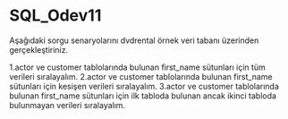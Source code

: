 # SQL_Odev11
Aşağıdaki sorgu senaryolarını dvdrental örnek veri tabanı üzerinden gerçekleştiriniz.

1.actor ve customer tablolarında bulunan first_name sütunları için tüm verileri sıralayalım.
2.actor ve customer tablolarında bulunan first_name sütunları için kesişen verileri sıralayalım.
3.actor ve customer tablolarında bulunan first_name sütunları için ilk tabloda bulunan ancak ikinci tabloda bulunmayan verileri sıralayalım.
